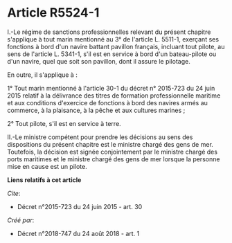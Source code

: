 # Article R5524-1

I.-Le régime de sanctions professionnelles relevant du présent chapitre s'applique à tout marin mentionné au 3° de l'article
L. 5511-1, exerçant ses fonctions à bord d'un navire battant pavillon français, incluant tout pilote, au sens de l'article L.
5341-1, s'il est en service à bord d'un bateau-pilote ou d'un navire, quel que soit son pavillon, dont il assure le
pilotage. 

En outre, il s'applique à : 

1° Tout marin mentionné à l'article 30-1 du décret n° 2015-723 du 24 juin 2015 relatif à la délivrance des titres de
formation professionnelle maritime et aux conditions d'exercice de fonctions à bord des navires armés au commerce, à la
plaisance, à la pêche et aux cultures marines ; 

2° Tout pilote, s'il est en service à terre. 

II.-Le ministre compétent pour prendre les décisions au sens des dispositions du présent chapitre est le ministre chargé des
gens de mer. Toutefois, la décision est signée conjointement par le ministre chargé des ports maritimes et le ministre chargé
des gens de mer lorsque la personne mise en cause est un pilote.

**Liens relatifs à cet article**

_Cite_:

  - Décret n°2015-723 du 24 juin 2015 - art. 30

_Créé par_:

  - Décret n°2018-747 du 24 août 2018 - art. 1

